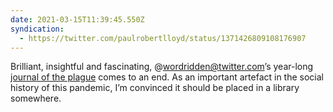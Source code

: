 ```yaml
---
date: 2021-03-15T11:39:45.550Z
syndication:
  - https://twitter.com/paulrobertlloyd/status/1371426809108176907
---
```


Brilliant, insightful and fascinating, @wordridden@twitter.com’s year-long [journal of the plague](https://wordridden.com/post/965) comes to an end. As an important artefact in the social history of this pandemic, I’m convinced it should be placed in a library somewhere.
